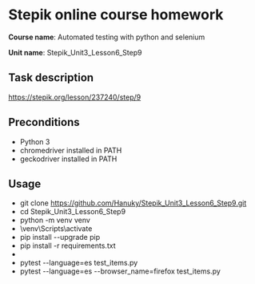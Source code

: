 # Stepik online course homework
**Course name**: Automated testing with python and selenium

**Unit name**: Stepik_Unit3_Lesson6_Step9

## Task description
https://stepik.org/lesson/237240/step/9

## Preconditions

- Python 3
- chromedriver installed in PATH
- geckodriver  installed in PATH

## Usage 

* git clone https://github.com/Hanuky/Stepik_Unit3_Lesson6_Step9.git
* cd Stepik_Unit3_Lesson6_Step9
* python -m venv venv
* \venv\Scripts\activate
* pip install --upgrade pip
* pip install -r requirements.txt
* 
* pytest --language=es test_items.py
* pytest --language=es --browser_name=firefox test_items.py